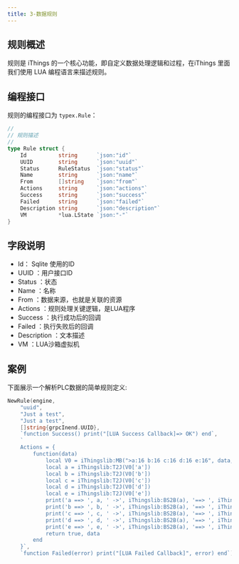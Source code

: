 ```yaml
---
title: 3-数据规则
---
```

## 规则概述
规则是 iThings 的一个核心功能，即自定义数据处理逻辑和过程，在iThings 里面我们使用 LUA 编程语言来描述规则。

## 编程接口
规则的编程接口为 `typex.Rule`：
```go
//
// 规则描述
//
type Rule struct {
	Id          string      `json:"id"`
	UUID        string      `json:"uuid"`
	Status      RuleStatus  `json:"status"`
	Name        string      `json:"name"`
	From        []string    `json:"from"`
	Actions     string      `json:"actions"`
	Success     string      `json:"success"`
	Failed      string      `json:"failed"`
	Description string      `json:"description"`
	VM          *lua.LState `json:"-"`
}

```
## 字段说明
- Id：
  Sqlite 使用的ID
- UUID
  ：用户接口ID
- Status
  ：状态
- Name
  ：名称
- From
  ：数据来源，也就是关联的资源
- Actions
  ：规则处理关键逻辑，是LUA程序
- Success
  ：执行成功后的回调
- Failed
  ：执行失败后的回调
- Description
  ：文本描述
- VM
  ：LUA沙箱虚拟机

## 案例
下面展示一个解析PLC数据的简单规则定义:
```go
NewRule(engine,
	"uuid",
	"Just a test",
	"Just a test",
	[]string{grpcInend.UUID},
	`function Success() print("[LUA Success Callback]=> OK") end`,
	`
	Actions = {
		function(data)
			local V0 = iThingslib:MB(">a:16 b:16 c:16 d:16 e:16", data, false)
			local a = iThingslib:T2J(V0['a'])
			local b = iThingslib:T2J(V0['b'])
			local c = iThingslib:T2J(V0['c'])
			local d = iThingslib:T2J(V0['d'])
			local e = iThingslib:T2J(V0['e'])
			print('a ==> ', a, ' ->', iThingslib:BS2B(a), '==> ', iThingslib:B2I64('>', iThingslib:BS2B(a)))
			print('b ==> ', b, ' ->', iThingslib:BS2B(a), '==> ', iThingslib:B2I64('>', iThingslib:BS2B(b)))
			print('c ==> ', c, ' ->', iThingslib:BS2B(a), '==> ', iThingslib:B2I64('>', iThingslib:BS2B(c)))
			print('d ==> ', d, ' ->', iThingslib:BS2B(a), '==> ', iThingslib:B2I64('>', iThingslib:BS2B(d)))
			print('e ==> ', e, ' ->', iThingslib:BS2B(a), '==> ', iThingslib:B2I64('>', iThingslib:BS2B(e)))
			return true, data
		end
	}`,
	`function Failed(error) print("[LUA Failed Callback]", error) end`)
```
